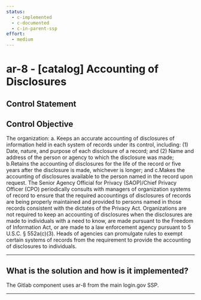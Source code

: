 ```yaml
---
status:
  - c-implemented
  - c-documented
  - c-in-parent-ssp
effort:
  - medium
---
```


# ar-8 - \[catalog\] Accounting of Disclosures

## Control Statement

## Control Objective

The organization:  a. Keeps an accurate accounting of disclosures of information held in each system of records under its control, including:  (1) Date, nature, and purpose of each disclosure of a record; and  (2) Name and address of the person or agency to which the disclosure was made;  b.Retains the accounting of disclosures for the life of the record or five years after the disclosure is made, whichever is longer; and  c.Makes the accounting of disclosures available to the person named in the record upon request.    The Senior Agency Official for Privacy (SAOP)/Chief Privacy Officer (CPO) periodically consults with managers of organization systems of record to ensure that the required accountings of disclosures of records are being properly maintained and provided to persons named in those records consistent with the dictates of the Privacy Act. Organizations are not required to keep an accounting of disclosures when the disclosures are made to individuals with a need to know, are made pursuant to the Freedom of Information Act, or are made to a law enforcement agency pursuant to 5 U.S.C. § 552a(c)(3). Heads of agencies can promulgate rules to exempt certain systems of records from the requirement to provide the accounting of disclosures to individuals.

______________________________________________________________________

## What is the solution and how is it implemented?

The Gitlab component uses ar-8 from the main login.gov SSP.

______________________________________________________________________

